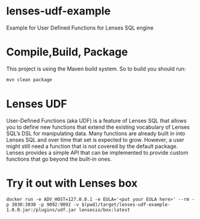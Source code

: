 # lenses-udf-example
Example for User Defined Functions for Lenses SQL engine

# Compile,Build, Package
This project is using the Maven build system. So to build you should run:

```bash
mvn clean package
```

# Lenses UDF

User-Defined Functions (aka UDF) is a feature of Lenses SQL that allows you to define
new functions that extend the existing vocabulary of Lenses SQL’s DSL for manipulating data.
Many functions are already built in into Lenses SQL and over time that set is expected to grow.
However, a user might still need a function that is not covered by the default package.
Lenses provides a simple API that can be implemented to provide custom functions that go beyond the built-in ones.

# Try it out with Lenses box

```
docker run -e ADV_HOST=127.0.0.1 -e EULA='<put your EULA here>' --rm -p 3030:3030 -p 9092:9092 -v $(pwd)/target/lenses-udf-example-1.0.0.jar:/plugins/udf.jar lensesio/box:latest
```
